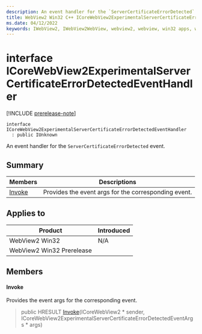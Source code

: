 ```yaml
---
description: An event handler for the `ServerCertificateErrorDetected` event.
title: WebView2 Win32 C++ ICoreWebView2ExperimentalServerCertificateErrorDetectedEventHandler
ms.date: 04/12/2022
keywords: IWebView2, IWebView2WebView, webview2, webview, win32 apps, win32, edge, ICoreWebView2, ICoreWebView2Controller, browser control, edge html, ICoreWebView2ExperimentalServerCertificateErrorDetectedEventHandler
---
```


# interface ICoreWebView2ExperimentalServerCertificateErrorDetectedEventHandler

[!INCLUDE [prerelease-note](../includes/prerelease-note.md)]

```
interface ICoreWebView2ExperimentalServerCertificateErrorDetectedEventHandler
  : public IUnknown
```

An event handler for the `ServerCertificateErrorDetected` event.

## Summary

 Members                        | Descriptions
--------------------------------|---------------------------------------------
[Invoke](#invoke) | Provides the event args for the corresponding event.

## Applies to

Product                         | Introduced
--------------------------------|---------------------------------------------
WebView2 Win32            |    N/A
WebView2 Win32 Prerelease |    

## Members

#### Invoke

Provides the event args for the corresponding event.

> public HRESULT [Invoke](#invoke)(ICoreWebView2 * sender, ICoreWebView2ExperimentalServerCertificateErrorDetectedEventArgs * args)


